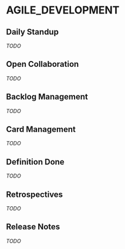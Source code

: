 # AGILE_DEVELOPMENT

## Daily Standup
_TODO_

## Open Collaboration
_TODO_

## Backlog Management
_TODO_

## Card Management
_TODO_

## Definition Done
_TODO_

## Retrospectives
_TODO_

## Release Notes
_TODO_


